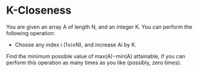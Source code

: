 # K-Closeness

You are given an array A of length N, and an integer K.
You can perform the following operation:

- Choose any index i (1≤i≤N), and increase Ai​ by K.

Find the minimum possible value of max⁡(A)−min⁡(A) attainable, if you can perform this operation as many times as you like (possibly, zero times).
